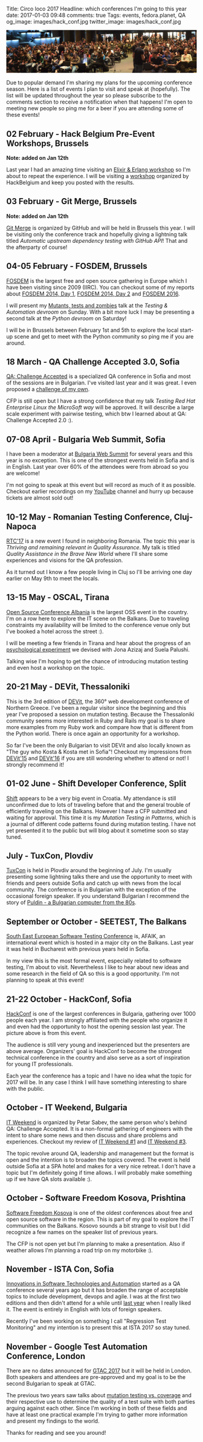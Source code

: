 Title: Circo loco 2017
Headline: which conferences I'm going to this year
date: 2017-01-03 09:48
comments: true
Tags: events, fedora.planet, QA
og_image: images/hack_conf.jpg
twitter_image: images/hack_conf.jpg

![HackConf 2016](/images/hack_conf.jpg "HackConf 2016")

Due to popular demand I'm sharing my plans for the upcoming conference season.
Here is a list of events I plan to visit and speak at (hopefully). The list
will be updated throughout the year so please subscribe to the comments section
to receive a notification when that happens! I'm open to meeting new people so
ping me for a beer if you are attending some of these events!

02 February - Hack Belgium Pre-Event Workshops, Brussels
---------------------------------------------------------

**Note: added on Jan 12th**

Last year I had an amazing time visiting an
[Elixir & Erlang workshop]({filename}2016-02-02-fosdem-2016-report.markdown) so
I'm about to repeat the experience. I will be visiting a
[workshop](http://www.hackathon.com/event/hack-belgium-pre-event-workshops-29372270251)
organized by HackBelgium and keep you posted with the results.


03 February - Git Merge, Brussels
---------------------------------

**Note: added on Jan 12th**

[Git Merge](http://git-merge.com/) is organized by GitHub and will be held in Brussels
this year. I will be visiting only the conference track and hopefully giving a lightning talk
titled *Automatic upstream dependency testing with GitHub API*! That and the afterparty
of course!


04-05 February - FOSDEM, Brussels
---------------------------------

[FOSDEM](https://fosdem.org/2017/) is the largest free and open source gathering
in Europe which I have been visiting since 2009 (IIRC). You can checkout some
of my reports about
[FOSDEM 2014, Day 1]({filename}2014-02-03-fosdem-2014-report-day-1-python-stands-lightning-talks.markdown),
[FOSDEM 2014, Day 2]({filename}2014-02-03-fosdem-2014-report-day-2-testing-and-automation.markdown) and
[FOSDEM 2016]({filename}2016-02-02-fosdem-2016-report.markdown).

I will present my
[Mutants, tests and zombies](https://fosdem.org/2017/schedule/event/mutant_testing/)
talk at the *Testing & Automation devroom* on Sunday. With a bit more luck I may be
presenting a second talk at the *Python devroom* on Saturday!

I will be in Brussels between February 1st and 5th to explore the local
start-up scene and get to meet with the Python community so ping me if you are around.


18 March - QA Challenge Accepted 3.0, Sofia
-------------------------------------------

[QA: Challenge Accepted](http://qachallengeaccepted.com/) is a specialized QA conference
in Sofia and most of the sessions are in Bulgarian. I've visited last year and it was great.
I even proposed a [challenge of my own]({filename}2016-03-25-hello-world-bug-challenge.markdown).

CFP is still open but I have a strong confidence that my talk
*Testing Red Hat Enterprise Linux the MicroSoft way* will be approved. It will describe
a large scale experiment with pairwise testing, which btw I learned about at
QA: Challenge Accepted 2.0 :).


07-08 April - Bulgaria Web Summit, Sofia
----------------------------------------

I have been a moderator at
[Bulgaria Web Summit](https://bulgariawebsummit.com/) for several years and this year
is no exception. This is one of the strongest events held in Sofia and is in English.
Last year over 60% of the attendees were from abroad so you are welcome!

I'm not going to speak at this event but will record as much of it
as possible. Checkout earlier recordings on my
[YouTube](https://www.youtube.com/playlist?list=PLFjlI7p-h1hxBP3cIjEqePSeoBDHud5Db) channel
and hurry up because tickets are almost sold out!


10-12 May - Romanian Testing Conference, Cluj-Napoca
----------------------------------------------------

[RTC'17](http://romaniatesting.ro/) is a new event I found in neighboring Romania.
The topic this year is *Thriving and remaining relevant in Quality Assurance*. My talk is titled
*Quality Assistance in the Brave New World* where I'll share some experiences
and visions for the QA profession.


As it turned out I know a few people living in Cluj so I'll be arriving one day earlier
on May 9th to meet the locals.


13-15 May - OSCAL, Tirana
-------------------------

[Open Source Conference Albania](http://oscal.openlabs.cc/) is the largest OSS event in
the country. I'm on a row here to explore the IT scene on the Balkans. Due to traveling
constraints my availability will be limited to the conference venue only but I've booked
a hotel across the street :).

I will be meeting a few friends in Tirana and hear about the progress of an
[psychological experiment]({filename}2016-11-21-openfest.markdown) we devised
with Jona Azizaj and Suela Palushi.

Talking wise I'm hoping to get the chance of introducing mutation testing and
even host a workshop on the topic.

20-21 May - DEVit, Thessaloniki
-------------------------------

This is the 3rd edition of [DEVit](http://devitconf.org/),
the 360° web development conference of Northern Greece. I've been a regular
visitor since the beginning and this year I've proposed a session on mutation
testing. Because the Thessaloniki community seems more interested in Ruby and Rails
my goal is to share more examples from my Ruby work and compare how that is different
from the Python world. There is once again an opportunity for a workshop.

So far I've been the only Bulgarian to visit DEVit and also locally known as
"The guy who Kosta & Kosta met in Sofia"! Checkout my impressions from
[DEVit'15]({filename}2015-05-22-devit-conf-2015-impressions.markdown) and
[DEVit'16]({filename}2016-05-25-devit-conf-2016-impressions.markdown)
if you are still wondering whether to attend or not! I strongly recommend it!


01-02 June - Shift Developer Conference, Split
----------------------------------------------

[Shift](http://shift.codeanywhere.com/) appears to be a very big event in Croatia.
My attendance is still unconfirmed due to lots of traveling before that and
the general trouble of efficiently traveling on the Balkans. However I have a
CFP submitted and waiting for approval. This time it is my
*Mutation Testing in Patterns*, which is a journal of different code patterns
found during mutation testing. I have not yet presented it to the public
but will blog about it sometime soon so stay tuned.


July - TuxCon, Plovdiv
----------------------

[TuxCon](http://tuxcon.mobi/) is held in Plovdiv around the beginning of July.
I'm usually presenting some lightning talks there and use the opportunity to
meet with friends and peers outside Sofia and catch up with news from the
local community. The conference is in Bulgarian with the exception of the
occasional foreign speaker. If you understand Bulgarian I recommend the
story of
[Puldin - a Bulgarian computer from the 80s]({filename}2016-07-12-testing-8bit-puldin.markdown).

September or October - SEETEST, The Balkans
-------------------------------------------

[South East European Software Testing Conference](http://seetest.org) is, AFAIK,
an international event which is hosted in a major city on the Balkans. Last year it was
held in Bucharest with previous years held in Sofia.

In my view this is the most formal event, especially related to software testing,
I'm about to visit. Nevertheless I like to hear about new ideas and some research
in the field of QA so this is a good opportunity. I'm not planning to speak at
this event!



21-22 October - HackConf, Sofia
--------------------------

[HackConf](https://hackconf.bg) is one of the largest conferences in Bulgaria, gathering
over 1000 people each year. I am strongly affiliated with the people who organize it
and even had the opportunity to host the opening session last year. The picture above
is from this event.

The audience is still very young and inexperienced but the presenters are above average.
Organizers' goal is HackConf to become the strongest technical conference in the country
and also serve as a sort of inspiration for young IT professionals.

Each year the conference has a topic and I have no idea what the topic for 2017 will be.
In any case I think I will have something interesting to share with the public.

October - IT Weekend, Bulgaria
------------------------------

[IT Weekend](http://it-weekend.com/) is organized by Petar Sabev, the same person who's
behind QA: Challenge Accepted. It is a non-formal gathering of engineers with the intent
to share some news and then discuss and share problems and experiences. Checkout my
review of
[IT Weekend #1]({filename}2016-10-08-it-weekend-1.markdown) and
[IT Weekend #3]({filename}2016-11-02-it-weekend-3.markdown).

The topic revolve around QA, leadership and management but the format is open and the
intention is to broaden the topics covered. The event is held outside Sofia at a SPA
hotel and makes for a very nice retreat. I don't have a topic but I'm definitely going
if time allows. I will probably make something up if we have QA slots available :).


October - Software Freedom Kosova, Prishtina
---------------------------------------------

[Software Freedom Kosova](http://sfk.flossk.org) is one of the oldest conferences
about free and open source software in the region.
This is part of my goal to explore the IT communities on the Balkans.
Kosovo sounds a bit strange to visit but I did recognize a few names on the speaker
list of previous years.

The CFP is not open yet but I'm planning to make a presentation. Also if weather
allows I'm planning a road trip on my motorbike :).



November - ISTA Con, Sofia
--------------------------

[Innovations in Software Technologies and Automation](https://istacon.org/) started as a QA conference
several years ago but it has broaden the range of acceptable topics to include
development, devops and agile. I was at the first two editions and then didn't attend
for a while until [last year]({filename}2016-11-30-ista-gtac.markdown) when I
really liked it. The event is entirely in English with lots of foreign speakers.

Recently I've been working on something I call "Regression Test Monitoring" and my
intention is to present this at ISTA 2017 so stay tuned.


November - Google Test Automation Conference, London
----------------------------------------------------

There are no dates announced for
[GTAC 2017](https://developers.google.com/google-test-automation-conference/)
but it will be held in London. Both speakers and attendees are pre-approved
and my goal is to be the second Bulgarian to speak at GTAC.

The previous two years saw talks about
[mutation testing vs. coverage]({filename}2016-12-27-mutation-vs-coverage.markdown)
and their respective use
to determine the quality of a test suite with both parties arguing against
each other. Since I'm working in both of these fields and have at least one
practical example I'm trying to gather more information and present my findings
to the world.



Thanks for reading and see you around!
